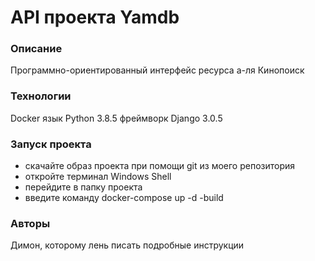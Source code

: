 # API проекта Yamdb
### Описание
Программно-ориентированный интерфейс ресурса а-ля Кинопоиск
### Технологии
Docker
язык Python 3.8.5
фреймворк Django 3.0.5
### Запуск проекта
- скачайте образ проекта при помощи git из моего репозитория
- откройте терминал Windows Shell
- перейдите в папку проекта
- введите команду docker-compose up -d -build
### Авторы
Димон, которому лень писать подробные инструкции